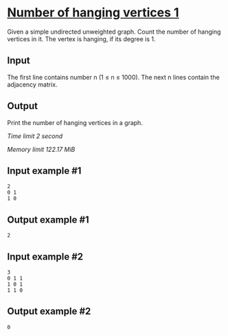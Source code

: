 # [Number of hanging vertices 1](https://www.e-olymp.com/en/contests/9060/problems/78614)

Given a simple undirected unweighted graph. Count the number of hanging vertices in it. The vertex is hanging, if its degree is 1.

## Input

The first line contains number n (1 ≤ n ≤ 1000). The next n lines contain the adjacency matrix.

## Output

Print the number of hanging vertices in a graph.

_Time limit 2 second_

_Memory limit 122.17 MiB_

## Input example #1
```
2
0 1
1 0
```

## Output example #1
```
2
```

## Input example #2
```
3
0 1 1
1 0 1
1 1 0
```

## Output example #2
```
0
```
